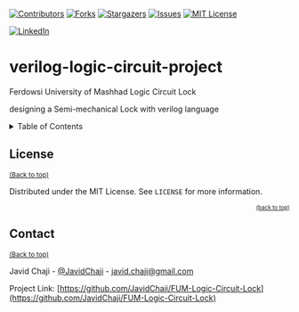 [![Contributors][contributors-shield]][contributors-url]
[![Forks][forks-shield]][forks-url]
[![Stargazers][stars-shield]][stars-url]
[![Issues][issues-shield]][issues-url]
[![MIT License][license-shield]][license-url]


[![LinkedIn][linkedin-shield]][javid-linkedin-url]


# verilog-logic-circuit-project

Ferdowsi University of Mashhad Logic Circuit Lock

designing a Semi-mechanical Lock with verilog language 


<!-- TABLE OF CONTENTS -->
<details>
  <summary>Table of Contents</summary>
  <ol>
    <li>
      <a href="#about-the-project">About The Project</a>
      <ul>
        <li><a href="#built-with">Built With</a></li>
      </ul>
    </li>
    <li>
      <a href="#getting-started">Getting Started</a>
      <ul>
        <li><a href="#prerequisites">Prerequisites</a></li>
        <li><a href="#installation">Installation</a></li>
      </ul>
    </li>
    <li><a href="#usage">Usage</a></li>
    <li><a href="#roadmap">Roadmap</a></li>
    <li><a href="#contributing">Contributing</a></li>
    <li><a href="#license">License</a></li>
    <li><a href="#contact">Contact</a></li>
    <li><a href="#acknowledgments">Acknowledgments</a></li>
  </ol>
</details>




<!-- LICENSE -->
## License
<sup align="right">[(Back to top)](#table-of-contents)</sup>

Distributed under the MIT License. See `LICENSE` for more information.

<p style="font-size: 10px" align="right"><a href="#readme-top">(back to top)</a></p>




<!-- CONTACT -->
## Contact
<sup>[(Back to top)](#table-of-contents)</sup>

Javid Chaji - [@JavidChaji](https://x.com/JavidChaji) - javid.chaji@gmail.com

Project Link: [https://github.com/JavidChaji/FUM-Logic-Circuit-Lock](https://github.com/JavidChaji/FUM-Logic-Circuit-Lock)




<!-- MARKDOWN LINKS & IMAGES -->
<!-- https://www.markdownguide.org/basic-syntax/#reference-style-links -->
<!-- https://ileriayo.github.io/markdown-badges/ -->

<!-- Contributors -->
[contributors-shield]: https://img.shields.io/github/contributors/javidchaji/FUM-Logic-Circuit-Lock.svg?style=for-the-badge

[contributors-url]: https://github.com/javidchaji/FUM-Logic-Circuit-Lock/graphs/contributors

<!-- Forks -->
[forks-shield]: https://img.shields.io/github/forks/javidchaji/FUM-Logic-Circuit-Lock.svg?style=for-the-badge

[forks-url]: https://github.com/javidchaji/FUM-Logic-Circuit-Lock/network/members


<!-- Stars -->
[stars-shield]: https://img.shields.io/github/stars/javidchaji/FUM-Logic-Circuit-Lock.svg?style=for-the-badge

[stars-url]: https://github.com/javidchaji/FUM-Logic-Circuit-Lock/stargazers


<!-- Issues -->
[issues-shield]: https://img.shields.io/github/issues/javidchaji/FUM-Logic-Circuit-Lock.svg?style=for-the-badge

[issues-url]: https://github.com/javidchaji/FUM-Logic-Circuit-Lock/issues


<!-- License -->
[license-shield]: https://img.shields.io/github/license/javidchaji/FUM-Logic-Circuit-Lock.svg?style=for-the-badge

[license-url]: https://github.com/javidchaji/FUM-Logic-Circuit-Lock/blob/master/LICENSE


<!-- Linkedin -->
[linkedin-shield]: https://img.shields.io/badge/linkedin-%230077B5.svg?style=for-the-badge&logo=linkedin&logoColor=white

[javid-linkedin-url]: https://linkedin.com/in/javidchaji
